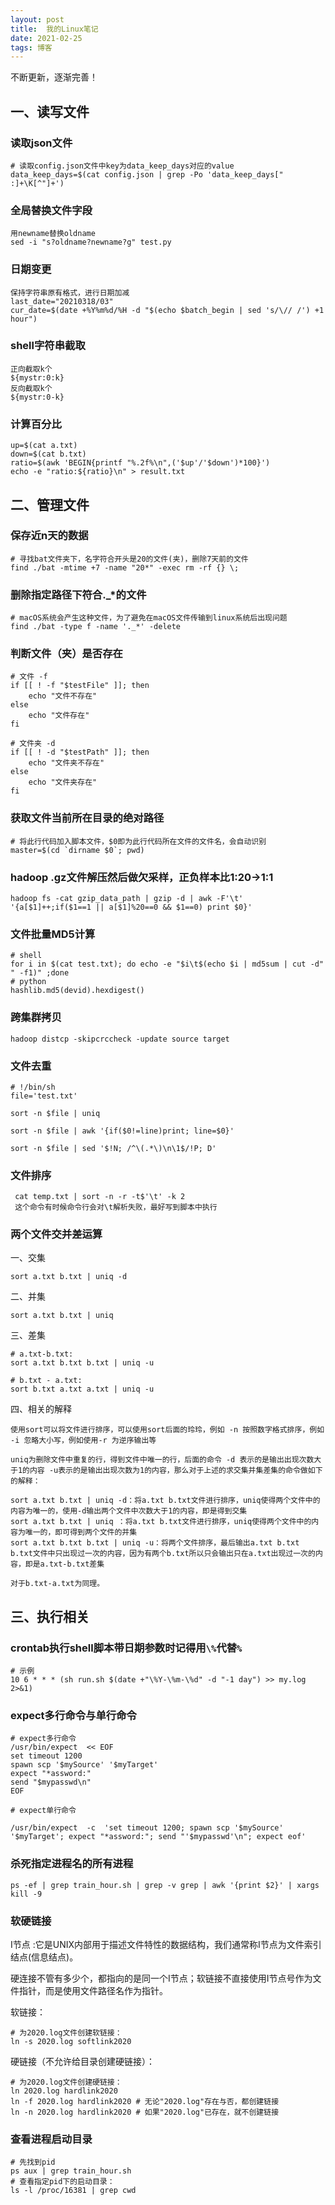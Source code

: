 ```yaml
---
layout: post
title:  我的Linux笔记
date: 2021-02-25
tags: 博客
---
```


不断更新，逐渐完善！

## 一、读写文件
### 读取json文件
	# 读取config.json文件中key为data_keep_days对应的value
	data_keep_days=$(cat config.json | grep -Po 'data_keep_days[" :]+\K[^"]+')
### 全局替换文件字段
	
	用newname替换oldname
	sed -i "s?oldname?newname?g" test.py
	
### 日期变更
	保持字符串原有格式，进行日期加减
	last_date="20210318/03"
	cur_date=$(date +%Y%m%d/%H -d "$(echo $batch_begin | sed 's/\// /') +1 hour")
	
### shell字符串截取
	正向截取k个
	${mystr:0:k}
	反向截取k个
	${mystr:0-k}
	
### 计算百分比
	up=$(cat a.txt)
	down=$(cat b.txt)
	ratio=$(awk 'BEGIN{printf "%.2f%\n",('$up'/'$down')*100}')
	echo -e "ratio:${ratio}\n" > result.txt
	

## 二、管理文件
### 保存近n天的数据
	
	# 寻找bat文件夹下，名字符合开头是20的文件(夹)，删除7天前的文件
	find ./bat -mtime +7 -name "20*" -exec rm -rf {} \;
	
### 删除指定路径下符合._*的文件

	# macOS系统会产生这种文件，为了避免在macOS文件传输到linux系统后出现问题
	find ./bat -type f -name '._*' -delete

### 判断文件（夹）是否存在
	# 文件 -f
	if [[ ! -f "$testFile" ]]; then
		echo "文件不存在"
	else
		echo "文件存在"
	fi
	
	# 文件夹 -d
	if [[ ! -d "$testPath" ]]; then
		echo "文件夹不存在"
	else
		echo "文件夹存在"
	fi

### 获取文件当前所在目录的绝对路径
	
	# 将此行代码加入脚本文件，$0即为此行代码所在文件的文件名，会自动识别
	master=$(cd `dirname $0`; pwd)
	
### hadoop .gz文件解压然后做欠采样，正负样本比1:20->1:1

	hadoop fs -cat gzip_data_path | gzip -d | awk -F'\t' '{a[$1]++;if($1==1 || a[$1]%20==0 && $1==0) print $0}'

### 文件批量MD5计算
	# shell
	for i in $(cat test.txt); do echo -e "$i\t$(echo $i | md5sum | cut -d" " -f1)" ;done
	# python
	hashlib.md5(devid).hexdigest()

### 跨集群拷贝
	hadoop distcp -skipcrccheck -update source target
	
### 文件去重
	# !/bin/sh
	file='test.txt'
	 
	sort -n $file | uniq
	 
	sort -n $file | awk '{if($0!=line)print; line=$0}'
	 
	sort -n $file | sed '$!N; /^\(.*\)\n\1$/!P; D'
	
### 文件排序
	 cat temp.txt | sort -n -r -t$'\t' -k 2
	 这个命令有时候命令行会对\t解析失败，最好写到脚本中执行
	
### 两个文件交并差运算

一、交集

	sort a.txt b.txt | uniq -d

二、并集

	sort a.txt b.txt | uniq 

三、差集

	# a.txt-b.txt:
	sort a.txt b.txt b.txt | uniq -u
	
	# b.txt - a.txt:
	sort b.txt a.txt a.txt | uniq -u

四、相关的解释

	使用sort可以将文件进行排序，可以使用sort后面的玲玲，例如 -n 按照数字格式排序，例如 -i 忽略大小写，例如使用-r 为逆序输出等
	
	uniq为删除文件中重复的行，得到文件中唯一的行，后面的命令 -d 表示的是输出出现次数大于1的内容 -u表示的是输出出现次数为1的内容，那么对于上述的求交集并集差集的命令做如下的解释：
	
	sort a.txt b.txt | uniq -d：将a.txt b.txt文件进行排序，uniq使得两个文件中的内容为唯一的，使用-d输出两个文件中次数大于1的内容，即是得到交集
	sort a.txt b.txt | uniq ：将a.txt b.txt文件进行排序，uniq使得两个文件中的内容为唯一的，即可得到两个文件的并集
	sort a.txt b.txt b.txt | uniq -u：将两个文件排序，最后输出a.txt b.txt b.txt文件中只出现过一次的内容，因为有两个b.txt所以只会输出只在a.txt出现过一次的内容，即是a.txt-b.txt差集
	
	对于b.txt-a.txt为同理。


## 三、执行相关

### crontab执行shell脚本带日期参数时记得用`\%`代替`%`

	# 示例
	10 6 * * * (sh run.sh $(date +"\%Y-\%m-\%d" -d "-1 day") >> my.log 2>&1)
	
	
###  expect多行命令与单行命令

	# expect多行命令
	/usr/bin/expect  << EOF
	set timeout 1200
	spawn scp '$mySource' '$myTarget'
	expect "*assword:"
	send "$mypasswd\n"
	EOF
	
	# expect单行命令

	/usr/bin/expect  -c  'set timeout 1200; spawn scp '$mySource' '$myTarget'; expect "*assword:"; send "'$mypasswd'\n"; expect eof'
	

### 杀死指定进程名的所有进程

	ps -ef | grep train_hour.sh | grep -v grep | awk '{print $2}' | xargs kill -9

### 软硬链接

I节点 :它是UNIX内部用于描述文件特性的数据结构，我们通常称I节点为文件索引结点(信息结点)。

硬连接不管有多少个，都指向的是同一个I节点；软链接不直接使用I节点号作为文件指针，而是使用文件路径名作为指针。

软链接：

	# 为2020.log文件创建软链接：
	ln -s 2020.log softlink2020
	
硬链接（不允许给目录创建硬链接）：

	# 为2020.log文件创建硬链接：
	ln 2020.log hardlink2020
	ln -f 2020.log hardlink2020 # 无论"2020.log"存在与否，都创建链接
	ln -n 2020.log hardlink2020 # 如果"2020.log"已存在，就不创建链接
	
### 查看进程启动目录
	# 先找到pid
	ps aux | grep train_hour.sh
	# 查看指定pid下的启动目录：
	ls -l /proc/16381 | grep cwd

